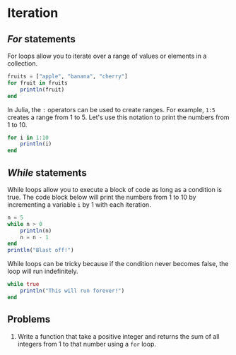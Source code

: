 # Iteration

## *For* statements
For loops allow you to iterate over a range of values or elements in a collection.
```julia
fruits = ["apple", "banana", "cherry"]
for fruit in fruits
    println(fruit)
end
```

In Julia, the `:` operators can be used to create ranges.
For example, `1:5` creates a range from 1 to 5.
Let's use this notation to print the numbers from 1 to 10.

```julia
for i in 1:10
    println(i)
end
```


## *While* statements
While loops allow you to execute a block of code as long as a condition is true.
The code block below will print the numbers from 1 to 10 by incrementing a variable `i` by 1 with each iteration.

```julia
n = 5
while n > 0
    println(n)
    n = n - 1
end
println("Blast off!")
```

While loops can be tricky because if the condition never becomes false, the loop will run indefinitely.
```julia
while true
    println("This will run forever!")
end
```

## Problems
1. Write a function that take a positive integer and returns the sum of all integers from 1 to that number using a `for` loop.
